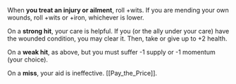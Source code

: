 When **you treat an injury or ailment**, roll +wits. If you are mending your own wounds, roll +wits or +iron, whichever is lower. 

On a **strong hit**, your care is helpful. If you (or the ally under your care) have the wounded condition, you may clear it. Then, take or give up to +2 health. 

On a **weak hit**, as above, but you must suffer -1 supply or -1 momentum (your choice). 

On a **miss**, your aid is ineffective. [[Pay_the_Price]].